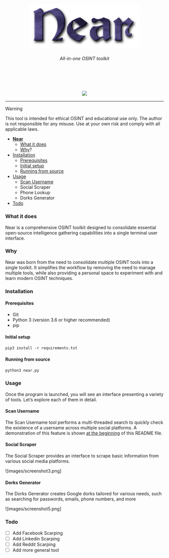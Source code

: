 <a id="top"></a>

<p align="center">
    <img src="images/logo.png">
</p>

 <h6><p align="center">
 All-in-one OSINT toolkit
</p></h6>
</p>

<br>

<p align="center">
  <img src="https://img.shields.io/badge/release-v0.0.1-141449" alt=""/>
  <img src="https://img.shields.io/badge/written in-python-141449" alt=""/>
  <img src="https://img.shields.io/badge/author-rdWei-141449" alt=""/>
</p>

<p align="center">
    <img src="images/demo.gif">
</p>

---
> [!WARNING]
> This tool is intended for ethical OSINT and educational use only. The author is not responsible for any misuse. Use at your own risk and comply with all applicable laws.

- [**Near**](#top)
    - [What it does](#what-it-does)
    - [Why](#why)?
- [Installation](#installation)
    - [Prerequisites](#rerequisites)
    - [Initial setup](#initial-setup)
    - [Running from source](#running-from-source)
- [Usage](#usage)
    - [Scan Username](#scan-username)
    - Social Scraper
    - Phone Lookup
    - Dorks Generator
- [Todo](#todo) 

### What it does
Near is a comprehensive OSINT toolkit designed to consolidate essential open-source intelligence gathering capabilities into a single terminal user interface.

### Why
Near was born from the need to consolidate multiple OSINT tools into a single toolkit. It simplifies the workflow by removing the need to manage multiple tools, while also providing a personal space to experiment with and learn modern OSINT techniques.

### Installation

#### Prerequisites
- Git  
- Python 3 (version 3.6 or higher recommended)  
- pip 

#### Initial setup

```
pip3 install -r requirements.txt  
```

#### Running from source

```
python3 near.py
```

### Usage

Once the program is launched, you will see an interface presenting a variety of tools. Let’s explore each of them in detail.

#### Scan Username
The Scan Username tool performs a multi-threaded search to quickly check the existence of a username across multiple social platforms. A demonstration of this feature is shown [at the beginning](#top) of this README file.

#### Social Scraper
The Social Scraper provides an interface to scrape basic information from various social media platforms.

![images/screenshot3.png]

#### Dorks Generator
The Dorks Generator creates Google dorks tailored for various needs, such as searching for passwords, emails, phone numbers, and more

![images/screenshot5.png]


### Todo
- [ ] Add Facebook Scarping 
- [ ] Add Linkedin Scarping  
- [ ] Add Reddit Scarping  
- [ ] Add more general tool
